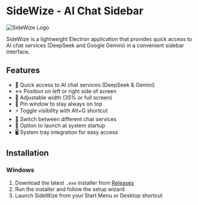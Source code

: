 # SideWize - AI Chat Sidebar

![SideWize Logo](icon.ico)

SideWize is a lightweight Electron application that provides quick access to AI chat services (DeepSeek and Google Gemini) in a convenient sidebar interface.

## Features

-   🚀 Quick access to AI chat services (DeepSeek & Gemini)
-   ↔️ Position on left or right side of screen
-   📏 Adjustable width (35% or full screen)
-   📌 Pin window to stay always on top
-   ⚡ Toggle visibility with Alt+G shortcut
-   🔄 Switch between different chat services
-   🏁 Option to launch at system startup
-   🖥️ System tray integration for easy access

## Installation

### Windows

1. Download the latest `.exe` installer from [Releases](https://github.com/mrdexign/sidewize/releases)
2. Run the installer and follow the setup wizard
3. Launch SideWize from your Start Menu or Desktop shortcut
